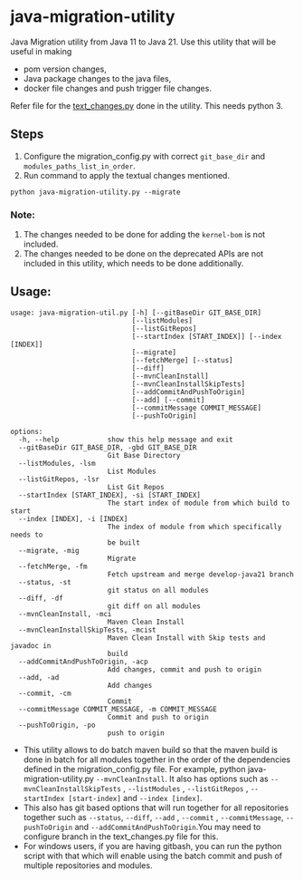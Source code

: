 # java-migration-utility
Java Migration utility from Java 11 to Java 21. 
Use this utility that will be useful in making 
* pom version changes,
* Java package changes to the java files,
* docker file changes and push trigger file changes. 

Refer file for the [text_changes.py](text_changes.py) done in the utility.  This needs python 3.

## Steps
1. Configure the migration_config.py with correct `git_base_dir` and `modules_paths_list_in_order`.
2. Run command to apply the textual changes mentioned.
````
python java-migration-utility.py --migrate
````

### Note: 

1. The changes needed to be done for adding the `kernel-bom` is not included.
2. The changes needed to be done on the deprecated APIs are not included in this utility, which needs to be done additionally.

## Usage:
````
usage: java-migration-util.py [-h] [--gitBaseDir GIT_BASE_DIR]
                              [--listModules]
                              [--listGitRepos]
                              [--startIndex [START_INDEX]] [--index [INDEX]]
                              [--migrate]
                              [--fetchMerge] [--status]
                              [--diff]
                              [--mvnCleanInstall]
                              [--mvnCleanInstallSkipTests]
                              [--addCommitAndPushToOrigin]
                              [--add] [--commit]
                              [--commitMessage COMMIT_MESSAGE]
                              [--pushToOrigin]

options:
  -h, --help            show this help message and exit
  --gitBaseDir GIT_BASE_DIR, -gbd GIT_BASE_DIR
                        Git Base Directory
  --listModules, -lsm
                        List Modules
  --listGitRepos, -lsr
                        List Git Repos
  --startIndex [START_INDEX], -si [START_INDEX]
                        The start index of module from which build to start
  --index [INDEX], -i [INDEX]
                        The index of module from which specifically needs to
                        be built
  --migrate, -mig
                        Migrate
  --fetchMerge, -fm
                        Fetch upstream and merge develop-java21 branch
  --status, -st
                        git status on all modules
  --diff, -df
                        git diff on all modules
  --mvnCleanInstall, -mci
                        Maven Clean Install
  --mvnCleanInstallSkipTests, -mcist
                        Maven Clean Install with Skip tests and javadoc in
                        build
  --addCommitAndPushToOrigin, -acp
                        Add changes, commit and push to origin
  --add, -ad
                        Add changes
  --commit, -cm
                        Commit
  --commitMessage COMMIT_MESSAGE, -m COMMIT_MESSAGE
                        Commit and push to origin
  --pushToOrigin, -po
                        push to origin

````

* This utility allows to do batch maven build so that the maven build is done in batch for all modules together in the order of the dependencies defined in the migration_config.py file. For example, python java-migration-utility.py `--mvnCleanInstall`. It also has options such as `--mvnCleanInstallSkipTests` , `--listModules` , `--listGitRepos` , `--startIndex [start-index]` and `--index [index]`.
* This also has git based options that will run together for all repositories together such as `--status`, `--diff`, `--add` , `--commit` ,  `--commitMessage`,  `--pushToOrigin`  and `--addCommitAndPushToOrigin`.You may need to configure branch in the text_changes.py file for this.
* For windows users, if you are having gitbash, you can run the python script with that which will enable using the batch commit and push of multiple repositories and modules.
